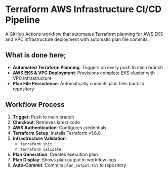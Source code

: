 # Terraform AWS Infrastructure CI/CD Pipeline

A GitHub Actions workflow that automates Terraform planning for AWS EKS and VPC infrastructure deployment with automatic plan file commits.

## What is done here; 

- **Automated Terraform Planning**: Triggers on every push to main branch
- **AWS EKS & VPC Deployment**: Provisions complete EKS cluster with VPC infrastructure
- **Plan File Persistence**: Automatically commits plan files back to repository

##  Workflow Process

1. **Trigger**: Push to main branch
2. **Checkout**: Retrieves latest code
3. **AWS Authentication**: Configures credentials
4. **Terraform Setup**: Installs Terraform v1.6.0
5. **Infrastructure Validation**: 
   - `terraform init`
   - `terraform validate`
6. **Plan Generation**: Creates execution plan
7. **Plan Display**: Shows plan output in workflow logs
8. **Auto-Commit**: Commits `plan_output.txt` to repository
